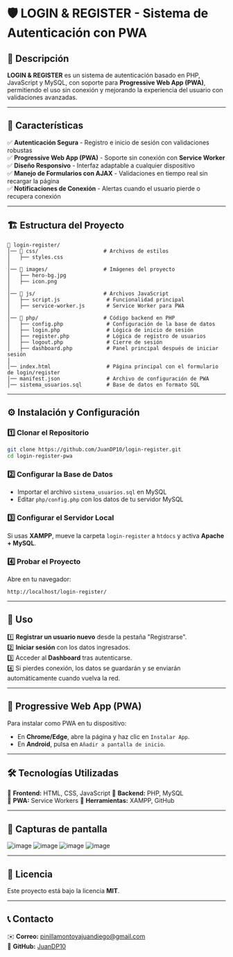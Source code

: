 # 🛡️ LOGIN & REGISTER - Sistema de Autenticación con PWA

## 📌 Descripción  
**LOGIN & REGISTER** es un sistema de autenticación basado en PHP, JavaScript y MySQL, con soporte para **Progressive Web App (PWA)**, permitiendo el uso sin conexión y mejorando la experiencia del usuario con validaciones avanzadas.  

---

## 🚀 Características  
✅ **Autenticación Segura** - Registro e inicio de sesión con validaciones robustas  
✅ **Progressive Web App (PWA)** - Soporte sin conexión con **Service Worker**  
✅ **Diseño Responsivo** - Interfaz adaptable a cualquier dispositivo  
✅ **Manejo de Formularios con AJAX** - Validaciones en tiempo real sin recargar la página  
✅ **Notificaciones de Conexión** - Alertas cuando el usuario pierde o recupera conexión  

---

## 🏗️ Estructura del Proyecto  
```
📂 login-register/
│── 📂 css/                     # Archivos de estilos
│   ├── styles.css
│
│── 📂 images/                  # Imágenes del proyecto
│   ├── hero-bg.jpg
│   ├── icon.png
│
│── 📂 js/                      # Archivos JavaScript
│   ├── script.js               # Funcionalidad principal
│   ├── service-worker.js       # Service Worker para PWA
│
│── 📂 php/                     # Código backend en PHP
│   ├── config.php              # Configuración de la base de datos
│   ├── login.php               # Lógica de inicio de sesión
│   ├── register.php            # Lógica de registro de usuarios
│   ├── logout.php              # Cierre de sesión
│   ├── dashboard.php           # Panel principal después de iniciar sesión
│
│── index.html                  # Página principal con el formulario de login/register
│── manifest.json               # Archivo de configuración de PWA
│── sistema_usuarios.sql        # Base de datos en formato SQL
```

---

## ⚙️ Instalación y Configuración  

### 1️⃣ **Clonar el Repositorio**  
```bash
git clone https://github.com/JuanDP10/login-register.git
cd login-register-pwa
```

### 2️⃣ **Configurar la Base de Datos**  
- Importar el archivo `sistema_usuarios.sql` en MySQL  
- Editar `php/config.php` con los datos de tu servidor MySQL  

### 3️⃣ **Configurar el Servidor Local**  
Si usas **XAMPP**, mueve la carpeta `login-register` a `htdocs` y activa **Apache + MySQL**.  

### 4️⃣ **Probar el Proyecto**  
Abre en tu navegador:  
```
http://localhost/login-register/
```

---

## 🎯 Uso  
1️⃣ **Registrar un usuario nuevo** desde la pestaña "Registrarse".  
2️⃣ **Iniciar sesión** con los datos ingresados.  
3️⃣ Acceder al **Dashboard** tras autenticarse.  
4️⃣ Si pierdes conexión, los datos se guardarán y se enviarán automáticamente cuando vuelva la red.  

---

## 📲 Progressive Web App (PWA)  
Para instalar como PWA en tu dispositivo:  
- En **Chrome/Edge**, abre la página y haz clic en `Instalar App`.  
- En **Android**, pulsa en `Añadir a pantalla de inicio`.  

---

## 🛠️ Tecnologías Utilizadas  
🔹 **Frontend:** HTML, CSS, JavaScript
🔹 **Backend:** PHP, MySQL  
🔹 **PWA:** Service Workers
🔹 **Herramientas:** XAMPP, GitHub  

---

## 📸 Capturas de pantalla
![image](https://github.com/user-attachments/assets/53b3cd2d-16bc-46a1-af64-5df847a2395e)
![image](https://github.com/user-attachments/assets/5ff5aadd-3e55-479d-9b6e-76732422bcc5)
![image](https://github.com/user-attachments/assets/09602b53-aec0-4376-9aa1-0b6ad271aed2)
![image](https://github.com/user-attachments/assets/6597a7d3-9551-4b20-8cca-52634c4521e2)


---

## 📝 Licencia  
Este proyecto está bajo la licencia **MIT**. 

---

## 📞 Contacto  
✉️ **Correo:** pinillamontoyajuandiego@gmail.com  
🐙 **GitHub:** [JuanDP10](https://github.com/JuanDP10)  


